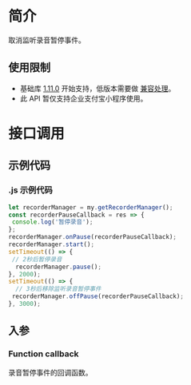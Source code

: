 # 简介
取消监听录音暂停事件。

## 使用限制

- 基础库 [1.11.0](https://opendocs.alipay.com/mini/framework/lib) 开始支持，低版本需要做 [兼容处理](https://docs.alipay.com/mini/framework/compatibility)。
- 此 API 暂仅支持企业支付宝小程序使用。

# 接口调用

## 示例代码

### .js 示例代码
```javascript
let recorderManager = my.getRecorderManager();
const recorderPauseCallback = res => {
 console.log('暂停录音');
};
recorderManager.onPause(recorderPauseCallback);
recorderManager.start();
setTimeout(() => {
 // 2秒后暂停录音
  recorderManager.pause();
}, 2000);
setTimeout(() => {
  // 3秒后移除监听录音暂停事件
 recorderManager.offPause(recorderPauseCallback);
}, 3000);
```

## 入参

### Function callback
录音暂停事件的回调函数。
